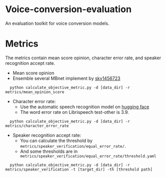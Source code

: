 # Voice-conversion-evaluation
An evaluation toolkit for voice conversion models.

# Metrics
The metrics contain mean score opinion, character error rate, and speaker recognition accept rate.
- Mean score opinion
 - Ensemble several MBnet implement by [sky1456723](https://github.com/sky1456723/Pytorch-MBNet)
```
  python calculate_objective_metric.py -d [data_dir] -r metrics/mean_opinion_score
```
- Character error rate:
  - Use the automatic speech recognition model on [hugging face](https://huggingface.co/facebook/wav2vec2-large-960h-lv60-self)
  - The word error rate on Librispeech test-other is 3.9.
```
  python calculate_objective_metric.py -d [data_dir] -r metrics/character_error_rate
```
- Speaker recognition accept rate:
  - You can calculate the threshold by ```metrics/speaker_verification/equal_error_rate/```.
  - And some thresholds are in ``` metrics/speaker_verification/equal_error_rate/threshold.yaml```
```
  python calculate_objective_metric.py -d [data_dir] -r metrics/speaker_verification -t [target_dir] -th [threshold path]
```
